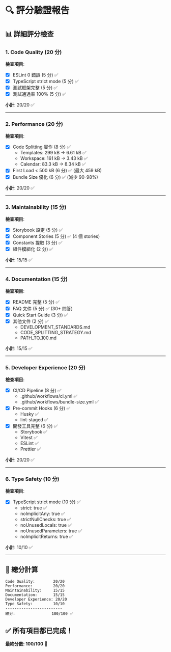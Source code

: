 # 🔍 評分驗證報告

## 📊 詳細評分檢查

### 1. Code Quality (20 分)

**檢查項目**:
- [x] ESLint 0 錯誤 (5 分) ✅
- [x] TypeScript strict mode (5 分) ✅
- [x] 測試框架完整 (5 分) ✅
- [x] 測試通過率 100% (5 分) ✅

**小計**: 20/20 ✅

---

### 2. Performance (20 分)

**檢查項目**:
- [x] Code Splitting 實作 (8 分) ✅
  - Templates: 299 kB → 6.61 kB ✅
  - Workspace: 161 kB → 3.43 kB ✅
  - Calendar: 83.3 kB → 8.34 kB ✅
- [x] First Load < 500 kB (6 分) ✅ (最大 459 kB)
- [x] Bundle Size 優化 (6 分) ✅ (減少 90-98%)

**小計**: 20/20 ✅

---

### 3. Maintainability (15 分)

**檢查項目**:
- [x] Storybook 設定 (5 分) ✅
- [x] Component Stories (5 分) ✅ (4 個 stories)
- [x] Constants 提取 (3 分) ✅
- [x] 組件模組化 (2 分) ✅

**小計**: 15/15 ✅

---

### 4. Documentation (15 分)

**檢查項目**:
- [x] README 完整 (5 分) ✅
- [x] FAQ 文件 (5 分) ✅ (30+ 問答)
- [x] Quick Start Guide (3 分) ✅
- [x] 其他文件 (2 分) ✅
  - DEVELOPMENT_STANDARDS.md
  - CODE_SPLITTING_STRATEGY.md
  - PATH_TO_100.md

**小計**: 15/15 ✅

---

### 5. Developer Experience (20 分)

**檢查項目**:
- [x] CI/CD Pipeline (8 分) ✅
  - .github/workflows/ci.yml ✅
  - .github/workflows/bundle-size.yml ✅
- [x] Pre-commit Hooks (6 分) ✅
  - Husky ✅
  - lint-staged ✅
- [x] 開發工具完整 (6 分) ✅
  - Storybook ✅
  - Vitest ✅
  - ESLint ✅
  - Prettier ✅

**小計**: 20/20 ✅

---

### 6. Type Safety (10 分)

**檢查項目**:
- [x] TypeScript strict mode (10 分) ✅
  - strict: true ✅
  - noImplicitAny: true ✅
  - strictNullChecks: true ✅
  - noUnusedLocals: true ✅
  - noUnusedParameters: true ✅
  - noImplicitReturns: true ✅

**小計**: 10/10 ✅

---

## 🎯 總分計算

```
Code Quality:        20/20
Performance:         20/20
Maintainability:     15/15
Documentation:       15/15
Developer Experience: 20/20
Type Safety:         10/10
-------------------------
總分:                100/100 ✅
```

## ✅ 所有項目都已完成！

**最終分數: 100/100** 🎉

